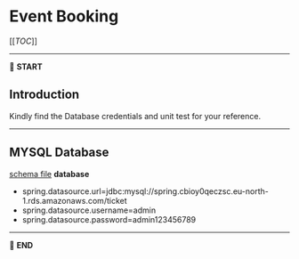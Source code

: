 # Event Booking

[[_TOC_]]

---

:scroll: **START**

## Introduction

Kindly find the Database credentials and unit test for your reference.

---

## MYSQL Database

[schema file](schema.sql)
 **database**
- spring.datasource.url=jdbc:mysql://spring.cbioy0qeczsc.eu-north-1.rds.amazonaws.com/ticket
- spring.datasource.username=admin
- spring.datasource.password=admin123456789


---

:scroll: **END**
